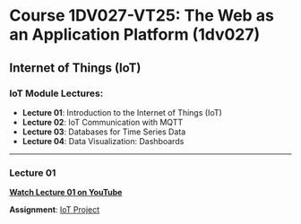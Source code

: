 # Course 1DV027-VT25: The Web as an Application Platform (1dv027)

## Internet of Things (IoT)

### IoT Module Lectures:
- **Lecture 01**: Introduction to the Internet of Things (IoT)
- **Lecture 02**: IoT Communication with MQTT
- **Lecture 03**: Databases for Time Series Data
- **Lecture 04**: Data Visualization: Dashboards

---

### Lecture 01

**[Watch Lecture 01 on YouTube](https://www.youtube.com/watch?v=PyfmeE29jmc&t=1698s)**

**Assignment**: [IoT Project](1DV027-VT25/Assignment-iot.md)

